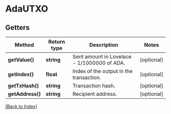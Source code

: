 # AdaUTXO

## Getters

Method | Return type | Description | Notes
------------ | ------------- | ------------- | -------------
**getValue()** | **string** | Sent amount in Lovelace - 1/1000000 of ADA. | [optional]
**getIndex()** | **float** | Index of the output in the transaction. | [optional]
**getTxHash()** | **string** | Transaction hash. | [optional]
**getAddress()** | **string** | Recipient address. | [optional]

[[Back to Index]](../index.md)
